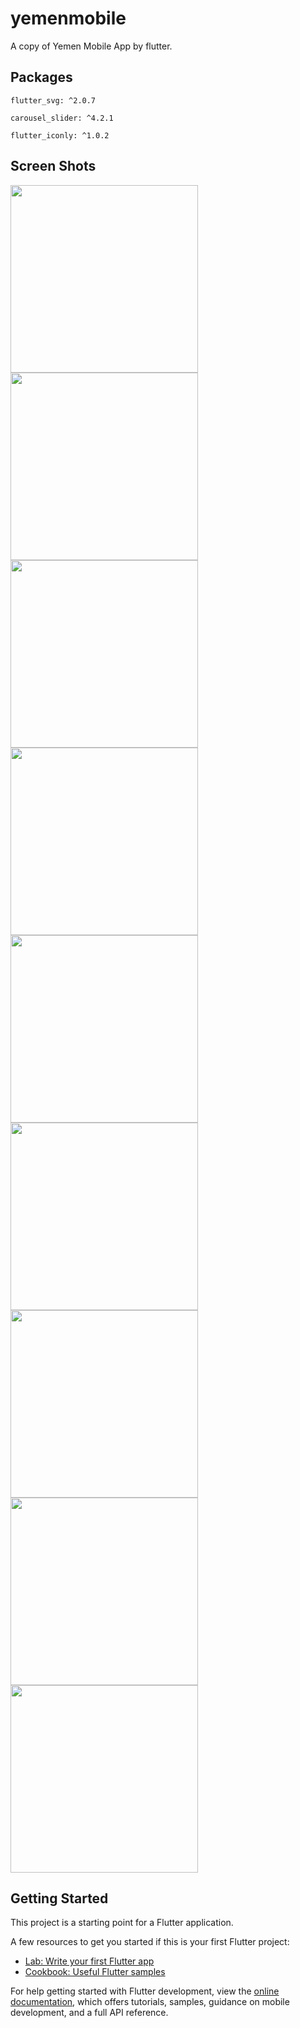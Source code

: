 # yemenmobile

A copy of Yemen Mobile App by flutter.

## Packages

    flutter_svg: ^2.0.7
    
    carousel_slider: ^4.2.1
    
    flutter_iconly: ^1.0.2

## Screen Shots

<img src="https://github.com/Ahmed-Humishan/Copy-of-Yemen-Mobile-app/assets/111582706/8e412978-ba64-4932-ac4f-39fe8a1a2232" width=300>
<img src="https://github.com/Ahmed-Humishan/Copy-of-Yemen-Mobile-app/assets/111582706/17db5a0e-4817-4228-ae11-9f6d5136be59" width=300>
<img src="https://github.com/Ahmed-Humishan/Copy-of-Yemen-Mobile-app/assets/111582706/ade56587-5693-4807-ac88-fe8aba127e84" width=300>
<img src="https://github.com/Ahmed-Humishan/Copy-of-Yemen-Mobile-app/assets/111582706/00dee0c0-de0c-489e-a781-9cee924351ff" width=300>
<img src="https://github.com/Ahmed-Humishan/Copy-of-Yemen-Mobile-app/assets/111582706/ac63e4cb-9951-4fec-9757-cd86db4cbb9e" width=300>
<img src="https://github.com/Ahmed-Humishan/Copy-of-Yemen-Mobile-app/assets/111582706/84bdf64b-6b32-4a35-b7e5-fc8f3a88f2d1" width=300>
<img src="https://github.com/Ahmed-Humishan/Copy-of-Yemen-Mobile-app/assets/111582706/434eadfe-dee1-4c15-bc7c-75d6f1345c0a" width=300>
<img src="https://github.com/Ahmed-Humishan/Copy-of-Yemen-Mobile-app/assets/111582706/73edfe8d-0a5b-4453-a9d6-37c876baf38a" width=300>
<img src="https://github.com/Ahmed-Humishan/Copy-of-Yemen-Mobile-app/assets/111582706/93b36b23-eee3-4533-b634-7391c67da213" width=300>


## Getting Started

This project is a starting point for a Flutter application.

A few resources to get you started if this is your first Flutter project:

- [Lab: Write your first Flutter app](https://docs.flutter.dev/get-started/codelab)
- [Cookbook: Useful Flutter samples](https://docs.flutter.dev/cookbook)

For help getting started with Flutter development, view the
[online documentation](https://docs.flutter.dev/), which offers tutorials,
samples, guidance on mobile development, and a full API reference.
